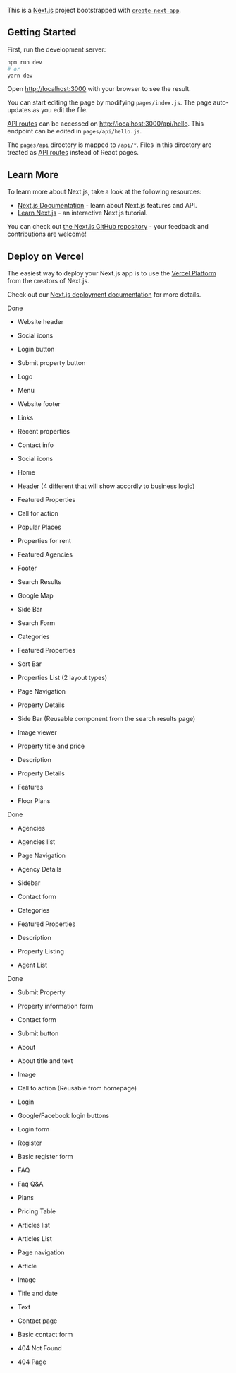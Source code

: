 This is a [Next.js](https://nextjs.org/) project bootstrapped with [`create-next-app`](https://github.com/vercel/next.js/tree/canary/packages/create-next-app).

## Getting Started

First, run the development server:

```bash
npm run dev
# or
yarn dev
```

Open [http://localhost:3000](http://localhost:3000) with your browser to see the result.

You can start editing the page by modifying `pages/index.js`. The page auto-updates as you edit the file.

[API routes](https://nextjs.org/docs/api-routes/introduction) can be accessed on [http://localhost:3000/api/hello](http://localhost:3000/api/hello). This endpoint can be edited in `pages/api/hello.js`.

The `pages/api` directory is mapped to `/api/*`. Files in this directory are treated as [API routes](https://nextjs.org/docs/api-routes/introduction) instead of React pages.

## Learn More

To learn more about Next.js, take a look at the following resources:

- [Next.js Documentation](https://nextjs.org/docs) - learn about Next.js features and API.
- [Learn Next.js](https://nextjs.org/learn) - an interactive Next.js tutorial.

You can check out [the Next.js GitHub repository](https://github.com/vercel/next.js/) - your feedback and contributions are welcome!

## Deploy on Vercel

The easiest way to deploy your Next.js app is to use the [Vercel Platform](https://vercel.com/new?utm_medium=default-template&filter=next.js&utm_source=create-next-app&utm_campaign=create-next-app-readme) from the creators of Next.js.

Check out our [Next.js deployment documentation](https://nextjs.org/docs/deployment) for more details.

Done

- Website header
- Social icons
- Login button
- Submit property button
- Logo
- Menu

- Website footer
- Links
- Recent properties
- Contact info
- Social icons

- Home
- Header (4 different that will show accordly to business logic)
- Featured Properties
- Call for action
- Popular Places
- Properties for rent
- Featured Agencies
- Footer

- Search Results
- Google Map
- Side Bar
- Search Form
- Categories
- Featured Properties
- Sort Bar
- Properties List (2 layout types)
- Page Navigation

- Property Details
- Side Bar (Reusable component from the search results page)
- Image viewer
- Property title and price
- Description
- Property Details
- Features
- Floor Plans

Done

- Agencies
- Agencies list
- Page Navigation

- Agency Details
- Sidebar
- Contact form
- Categories
- Featured Properties
- Description
- Property Listing
- Agent List

Done

- Submit Property
- Property information form
- Contact form
- Submit button

- About
- About title and text
- Image
- Call to action (Reusable from homepage)

- Login
- Google/Facebook login buttons
- Login form

- Register
- Basic register form

- FAQ
- Faq Q&A

- Plans
- Pricing Table

- Articles list
- Articles List
- Page navigation

- Article
- Image
- Title and date
- Text

- Contact page
- Basic contact form

- 404 Not Found
- 404 Page
